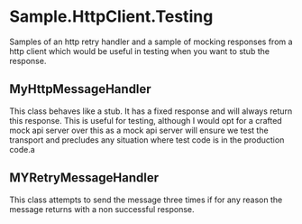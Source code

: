 # Sample.HttpClient.Testing

Samples of an http retry handler and a sample of mocking responses from a http client which would be useful in testing when you want to stub the response.

## MyHttpMessageHandler

This class behaves like a stub.  It has a fixed response and will always return this response.  This is useful for testing, although I would opt for a crafted mock api server over this as a mock api server will ensure we test the transport and precludes any situation where test code is in the production code.a


## MYRetryMessageHandler

This class attempts to send the message three times if for any reason the message returns with a non successful response.
